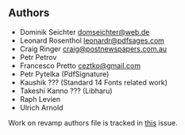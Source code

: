 ## Authors

* Dominik Seichter <domseichter@web.de>
* Leonard Rosenthol <leonardr@pdfsages.com>
* Craig Ringer <craig@postnewspapers.com.au>
* Petr Petrov
* Francesco Pretto <ceztko@gmail.com>
* Petr Pytelka (PdfSignature)
* Kaushik ??? (Standard 14 Fonts related work)
* Takeshi Kanno ??? (Libharu)
* Raph Levien
* Ulrich Arnold

Work on revamp authors file is tracked in [this](https://github.com/podofo/podofo/issues/26) issue.
